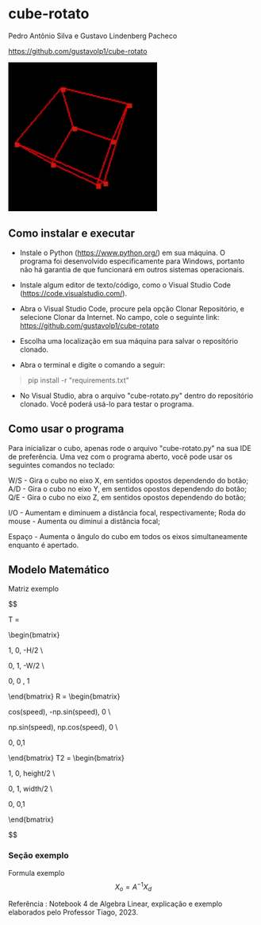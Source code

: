# cube-rotato

Pedro Antônio Silva e Gustavo Lindenberg Pacheco

https://github.com/gustavolp1/cube-rotato

![](/cubo_girando.gif)

## Como instalar e executar

- Instale o Python (https://www.python.org/) em sua máquina. O programa foi desenvolvido especificamente para Windows, portanto não há garantia de que funcionará em outros sistemas operacionais.

- Instale algum editor de texto/código, como o Visual Studio Code (https://code.visualstudio.com/).

- Abra o Visual Studio Code, procure pela opção Clonar Repositório, e selecione Clonar da Internet. No campo, cole o seguinte link: https://github.com/gustavolp1/cube-rotato

- Escolha uma localização em sua máquina para salvar o repositório clonado.

- Abra o terminal e digite o comando a seguir:

> pip install -r "requirements.txt"

- No Visual Studio, abra o arquivo "cube-rotato.py" dentro do repositório clonado. Você poderá usá-lo para testar o programa.

## Como usar o programa

Para inicializar o cubo, apenas rode o arquivo "cube-rotato.py" na sua IDE de preferência. Uma vez com o programa aberto, você pode usar os seguintes comandos no teclado:

W/S - Gira o cubo no eixo X, em sentidos opostos dependendo do botão;
A/D - Gira o cubo no eixo Y, em sentidos opostos dependendo do botão;
Q/E - Gira o cubo no eixo Z, em sentidos opostos dependendo do botão;

I/O - Aumentam e diminuem a distância focal, respectivamente;
Roda do mouse - Aumenta ou diminui a distância focal;

Espaço - Aumenta o ângulo do cubo em todos os eixos simultaneamente enquanto é apertado.

## Modelo Matemático

Matriz exemplo

$$

T =

\begin{bmatrix}

1, 0, -H/2 \\

0, 1, -W/2 \\

0, 0 , 1

\end{bmatrix}
R =
\begin{bmatrix}

cos(speed), -np.sin(speed), 0 \\

np.sin(speed), np.cos(speed), 0 \\

0, 0,1

\end{bmatrix}
T2 =
\begin{bmatrix}

1, 0, height/2 \\

0, 1, width/2 \\

0, 0,1

\end{bmatrix}

$$

### Seção exemplo

Formula exemplo
$$
X_o = A^{-1} X_d
$$

Referência : Notebook 4 de Algebra Linear, explicação e exemplo elaborados pelo Professor Tiago, 2023.